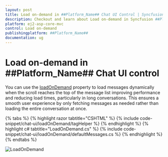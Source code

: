 ```yaml
---
layout: post
title: Load on-demand in ##Platform_Name## Chat UI Control | Syncfusion
description: Checkout and learn about Load on-demand in Syncfusion ##Platform_Name## Chat UI control of Syncfusion Essential JS 2 and more.
platform: ej2-asp-core-mvc
control: Load on-demand
publishingplatform: ##Platform_Name##
documentation: ug
---
```


# Load on-demand in ##Platform_Name## Chat UI control

You can use the [loadOnDemand](https://help.syncfusion.com/cr/aspnetcore-js2/Syncfusion.EJ2.InteractiveChat.ChatUI.html#Syncfusion_EJ2_InteractiveChat_ChatUI_LoadOnDemand) property to load messages dynamically when the scroll reaches the top of the message list improving performance and reducing load times, particularly in long conversations. This ensures a smooth user experience by only fetching messages as needed rather than loading the entire conversation at once.

{% tabs %}
{% highlight razor tabtitle="CSHTML" %}
{% include code-snippet/chat-ui/loadOnDemand/tagHelper %}
{% endhighlight %}
{% highlight c# tabtitle="LoadOnDemand.cs" %}
{% include code-snippet/chat-ui/loadOnDemand/defaultMessages.cs %}
{% endhighlight %}
{% endtabs %}

![LoadOnDemand](images/loadOnDemand.png)

